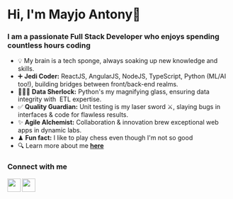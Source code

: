 # Hi, I'm Mayjo Antony👋
### I am a passionate Full Stack Developer who enjoys spending countless hours coding
- 💡 My brain is a tech sponge, always soaking up new knowledge and skills.
- ➕ **Jedi Coder:** ReactJS, AngularJS, NodeJS, TypeScript, Python (ML/AI too!), building bridges  between front/back-end realms.
- 👨🏻‍💻 **Data Sherlock:** Python's my magnifying glass, ensuring data integrity with ️ ETL expertise.
- ✅ **Quality Guardian:** Unit testing is my laser sword ⚔️, slaying bugs in interfaces & code for flawless results.
- ✨ **Agile Alchemist:** Collaboration & innovation  brew exceptional web apps in dynamic labs.
- ♟ **Fun fact:** I like to play chess even though I'm not so good
- 🔍 Learn more about me [**here**](https://mayjoantony.com)

### Connect with me

[<img align="left" src="https://cdn-icons-png.flaticon.com/512/174/174855.png" width="30" height="30"/>](https://www.instagram.com/mayjoantony/)
[<img align="left" src="https://cdn-icons-png.flaticon.com/512/174/174857.png" width="30" height="30"/>](https://www.linkedin.com/in/mayjoantony/)

<br />

## 
<!--
![Mayjo's GitHub stats](https://github-readme-stats.vercel.app/api?username=mayjoantony&show_icons=true&count_private=true)
-->

<!--
**mayjoantony/mayjoantony** is a ✨ _special_ ✨ repository because its `README.md` (this file) appears on your GitHub profile.

Here are some ideas to get you started:

- 🔭 I’m currently working on ...
- 🌱 I’m currently learning ...
- 👯 I’m looking to collaborate on ...
- 🤔 I’m looking for help with ...
- 💬 Ask me about ...
- 📫 How to reach me: ...
- 😄 Pronouns: ...
- ⚡ Fun fact: ...
-->
